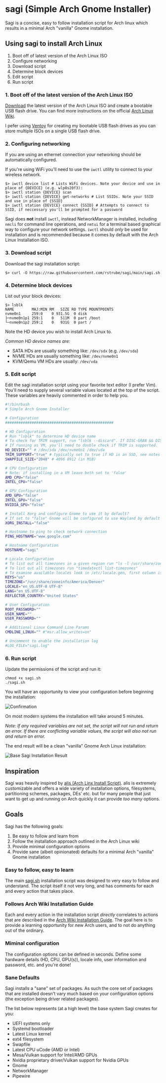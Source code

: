 # sagi (Simple Arch Gnome Installer)
Sagi is a concise, easy to follow installation script for Arch linux which results in a minimal Arch "vanilla" Gnome installation.

## Using sagi to install Arch Linux
1. Boot off of latest version of the Arch Linux ISO
1. Configure networking
1. Download script
1. Determine block devices
1. Edit script
1. Run script

### 1. Boot off of the latest version of the Arch Linux ISO
[Download](https://archlinux.org/download/) the latest version of the Arch Linux ISO and create a bootable USB flash drive.  You can find more instructions on the official [Arch Linux Wiki](https://wiki.archlinux.org/title/Installation_guide#Acquire_an_installation_image).

I pefer using [Ventoy](https://www.ventoy.net/) for creating my bootable USB flash drives as you can store multiple ISOs on a single USB flash drive.

### 2. Configuring networking
If you are using an ethernet connection your networking should be automatically configured.

If you're using WiFi you'll need to use the `iwctl` utility to connect to your wireless network.

```shell
$> iwctl device list # Lists WiFi devices. Note your device and use in place of {DEVICE} (e.g. wlp0s20f3):
$> iwctl station {DEVICE} scan
$> iwctl station {DEVICE} get-networks # List SSIDs. Note your SSID and use in place of {SSID}
$> iwctl station {DEVICE} connect {SSID} # Attempts to connect to SSID, if neccessary you'll be prompted for a password
```
Sagi does **not** install `iwctl`, instead NetworkManager is installed, including `nmcli` for command line operations, and `nmtui` for a terminal based graphical way to configure your network settings. `iwctl` should *only* be used for installation and is recommended because it comes by default with the Arch Linux Installation ISO.

### 3. Download script
Download the sagi installation script:

```shell
$> curl -O https://raw.githubusercontent.com/rstrube/sagi/main/sagi.sh
```
### 4. Determine block devices
List out your block devices:

```shell
$> lsblk
NAME        MAJ:MIN RM   SIZE RO TYPE MOUNTPOINTS
nvme0n1     259:0    0 931.5G  0 disk 
├─nvme0n1p1 259:1    0   511M  0 part /boot
└─nvme0n1p2 259:2    0   931G  0 part /
```
Note the HD device you wish to install Arch Linux to.

*Common HD device names are:*
* SATA HDs are usually something like: `/dev/sdx` (e.g. `/dev/sda`)
* NVME HDs are usually something like: `/dev/nvme0n1`
* KVM/Qemu VM HDs are usually: `/dev/vda`

### 5. Edit script
Edit the sagi installation script using your favorite text editor (I prefer Vim). You'll need to supply several variable values located at the top of the script.  These variables are heavily commented in order to help you.

```bash
#!/bin/bash
# Simple Arch Gnome Installer

# Configuration
#################################################

# HD Configuration
# Run "lsblk" to determine HD device name
# To check for TRIM support, run "lsblk --discard". If DISC-GRAN && DISC-MAX are > 0, your HD supports TRIM.
# If running as VM, you'll need to double check if TRIM is supported.  Newer KVM/Qemu VMs should support TRIM.
HD_DEVICE="" # /dev/sda /dev/nvme0n1 /dev/vda
TRIM_SUPPORT="true" # typically set to true if HD is an SSD, see notes above
SWAPFILE_SIZE="2048" # 4096 8912 (in MiB)

# CPU Configuration
# Note: if installing in a VM leave both set to 'false'
AMD_CPU="false"
INTEL_CPU="false"

# GPU Configuration
AMD_GPU="false"
INTEL_GPU="false"
NVIDIA_GPU="false"

# Install Xorg and configure Gnome to use it by default?
# If set to "false" Gnome will be configured to use Wayland by default
XORG_INSTALL="false"

# Hostname to ping to check network connection
PING_HOSTNAME="www.google.com"

# Hostname Configuration
HOSTNAME="sagi"

# Locale Configuration
# To list out all timezones in a given region run "ls -l /usr/share/zoneinfo/{region}" e.g. "ls -l /usr/share/zoneinfo/America"
# To list out all timezones run "timedatectl list-timezones"
# To examine available locales look in /etc/locale.gen, first column is used for LANG, both columns together are used for LOCALE
KEYS="us"
TIMEZONE="/usr/share/zoneinfo/America/Denver"
LOCALE="en_US.UTF-8 UTF-8"
LANG="en_US.UTF-8"
REFLECTOR_COUNTRY="United States"

# User Configuration
ROOT_PASSWORD=""
USER_NAME=""
USER_PASSWORD=""

# Additional Linux Command Line Params
CMDLINE_LINUX="" #"msr.allow_writes=on"

# Uncomment to enable the installation log
#LOG_FILE="sagi.log"
```
### 6. Run script
Update the permissions of the script and run it:

```shell
chmod +x sagi.sh
./sagi.sh
```
You will have an opportunity to view your configuration before beginning the installation:

![Confirmation](https://github.com/rstrube/sagi/blob/main/doc/img/confirmation.png)

On most modern systems the installation will take around 5 minutes.

*Note: If any required variables are not set, the script will not run and return an error.  If there are conflicting variable values, the script will also not run and return an error.*

The end result will be a clean "vanilla" Gnome Arch Linux installation:

![Base Sagi Installation Result](https://github.com/rstrube/sagi/blob/main/doc/img/base-install.png)

## Inspiration
Sagi was heavily inspired by [alis (Arch Linx Install Script)](https://github.com/picodotdev/alis).  alis is extremely customizable and offers a wide variety of installation options, filesystems, partitioning schemes, packages, DEs' etc. but for many people that just want to get up and running on Arch quickly it can provide *too many* options.

## Goals
Sagi has the following goals:
1. Be easy to follow and learn from
1. Follow the installation approach outlined in the Arch Linux wiki
1. Provide minimal configuration options
1. Provide sane (albeit opinionated) defaults for a minimal Arch "vanilla" Gnome installation

### Easy to follow, easy to learn
The main [sagi.sh](https://github.com/rstrube/sagi/blob/main/sagi.sh) installation script was designed to very easy to follow and understand.  The script itself it not very long, and has comments for each and every action that takes place.

### Follows Arch Wiki Installation Guide
Each and every action in the installation script *directly* correlates to actions that are described in the [Arch Wiki Installation Guide](https://wiki.archlinux.org/index.php/Installation_guide).  The goal here is to provide a learning opportunity for new Arch users, and to not do anything out of the ordinary.

### Miminal configuration
The configuration options can be defined in seconds.  Define some hardware details (HD, CPU, GPU(s)), locale info, user information and password, etc. and you're done!

### Sane Defaults
Sagi installs a "sane" set of packages.  As such the core set of packages that are installed doesn't vary much based on your configuration options (the exception being driver related packages).

The list below represents (at a high level) the base system Sagi creates for you:
* UEFI systems only
* Systemd bootloader
* Latest Linux kernel
* ext4 filesystem
* Swapfile
* Latest CPU uCode (AMD or Intel)
* Mesa/Vulkan support for Intel/AMD GPUs
* Nvidia proprietary driver/Vulkan support for Nvidia GPUs
* Gnome
* NetworkManager
* Pipewire

